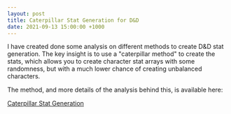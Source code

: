 ```yaml
---
layout: post
title: Caterpillar Stat Generation for D&D
date: 2021-09-13 15:00:00 +1000
---
```


I have created done some analysis on different methods to create D&D stat generation. The key insight is to use a "caterpillar method" to create the stats, which allows you to create character stat arrays with some randomness, but with a much lower chance of creating unbalanced characters.

The method, and more details of the analysis behind this, is available here:

[Caterpillar Stat Generation](caterpillar-stat-generation/intro.html)